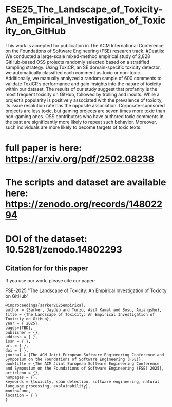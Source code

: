 # FSE25_The_Landscape_of_Toxicity-An_Empirical_Investigation_of_Toxicity_on_GitHub

This work is accepted for publication in The ACM International Conference on the Foundations of Software Engineering (FSE) research track.
#Deatils: We conducted a large-scale mixed-method empirical study of 2,828 GitHub-based OSS projects randomly selected based
on a stratified sampling strategy. Using ToxiCR, an SE domain-specific toxicity detector, we automatically
classified each comment as toxic or non-toxic. Additionally, we manually analyzed a random sample of 600
comments to validate ToxiCR’s performance and gain insights into the nature of toxicity within our dataset.
The results of our study suggest that profanity is the most frequent toxicity on GitHub, followed by trolling
and insults. While a project’s popularity is positively associated with the prevalence of toxicity, its issue
resolution rate has the opposite association. Corporate-sponsored projects are less toxic, but gaming projects
are seven times more toxic than non-gaming ones. OSS contributors who have authored toxic comments in
the past are significantly more likely to repeat such behavior. Moreover, such individuals are more likely to
become targets of toxic texts.

# full paper is here: https://arxiv.org/pdf/2502.08238 

# The scripts and dataset are available here: https://zenodo.org/records/14802294
# DOI of the dataset: 10.5281/zenodo.14802293


## Citation for for this paper

If you use our work, please cite our paper:

FSE-2025 "The Landscape of Toxicity: An Empirical Investigation of Toxicity on GitHub"

```
@inproceedings{sarker2025empirical,
author = {Sarker, Jaydeb and Turzo, Asif Kamal and Bosu, Amiangshu},
title = {The Landscape of Toxicity: An Empirical Investigation of Toxicity on GitHub},
year = { 2025},
pages={TBD},
publisher = {},
address = { },
issn = { },
url = { },
doi = { },
journal = {The ACM Joint European Software Engineering Conference and Symposium on the Foundations of Software Engineering (FSE)},
booktitle = {The ACM Joint European Software Engineering Conference and Symposium on the Foundations of Software Engineering (FSE) 2025},
articleno = {},
numpages = {},
keywords = {toxicity, span detection, software engineering, natural language processing, explainability},
month=June,
location = { }
}
```
